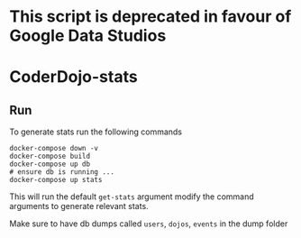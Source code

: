 # This script is deprecated in favour of Google Data Studios

# CoderDojo-stats

## Run

To generate stats run the following commands

```
docker-compose down -v
docker-compose build
docker-compose up db
# ensure db is running ...
docker-compose up stats
```

This will run the default `get-stats` argument modify the command arguments to
generate relevant stats.

Make sure to have db dumps called `users`, `dojos`, `events` in the dump folder
